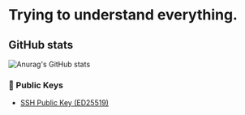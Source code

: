 
# Trying to understand everything.

## GitHub stats
![Anurag's GitHub stats](https://github-readme-stats.zohan.tech/api?username=yishuiwang&theme=light&show_icons=true)


### 🔑 Public Keys
- [SSH Public Key (ED25519)](https://gist.github.com/yishuiwang/ed1c921eb5caf5177ce9cd9e221f5501)
